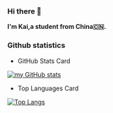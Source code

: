 ### Hi there 👋
**I'm Kai,a student from China🇨🇳.**

### Github statistics
* GitHub Stats Card

[![my GitHub stats](https://github-readme-stats.vercel.app/api?username=wkzcml-1)](https://github.com/anuraghazra/github-readme-stats)

* Top Languages Card

[![Top Langs](https://github-readme-stats.vercel.app/api/top-langs/?username=wkzcml-1&layout=compact)](https://github.com/anuraghazra/github-readme-stats)


<!--
**wkzcml-1/wkzcml-1** is a ✨ _special_ ✨ repository because its `README.md` (this file) appears on your GitHub profile.

Here are some ideas to get you started:

- 🔭 I’m currently working on ...
- 🌱 I’m currently learning ...
- 👯 I’m looking to collaborate on ...
- 🤔 I’m looking for help with ...
- 💬 Ask me about ...
- 📫 How to reach me: ...
- 😄 Pronouns: ...
- ⚡ Fun fact: ...
-->
